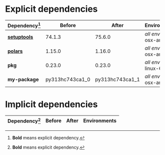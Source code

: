 # Explicit dependencies

|Dependency[^1]|Before|After|Environments|
|-|-|-|-|
|[**setuptools**](https://pypi.org/project/setuptools)|74.1.3|75.6.0|*all envs* on osx-arm64|
|[**polars**](https://prefix.dev/channels/conda-forge/packages/polars)|1.15.0|1.16.0|*all envs* on osx-arm64|
|**pkg**|0.23.0|0.23.0|*all envs* on linux-64|
|**my-package**|py313hc743ca1_0|py313hc743ca1_1|*all envs* on osx-arm64|

# Implicit dependencies

|Dependency[^1]|Before|After|Environments|
|-|-|-|-|


[^1]: **Bold** means explicit dependency.
[^2]: Dependency got downgraded.
